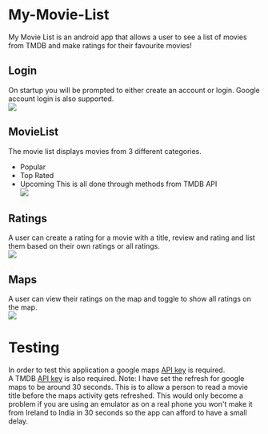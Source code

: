 # My-Movie-List
My Movie List is an android app that allows a user to see a list of movies from TMDB and make ratings for their favourite movies!
<br> 
## Login
On startup you will be prompted to either create an account or login. Google account login is also supported.<br>
<img src="https://res.cloudinary.com/dtstgkwxx/image/upload/v1652030808/login_jwjj3e.png"><br>
## MovieList
The movie list displays movies from 3 different categories.
* Popular
* Top Rated
* Upcoming
This is all done through methods from TMDB API<br>
<img src="https://res.cloudinary.com/dtstgkwxx/image/upload/v1652028157/movieList_mp3dcw.png"><br>
## Ratings
A user can create a rating for a movie with a title, review and rating and list them based on their own ratings or all ratings.<br>
<img src="https://res.cloudinary.com/dtstgkwxx/image/upload/v1652034295/listTRUE_mdmbob.png"><br>
## Maps
A user can view their ratings on the map and toggle to show all ratings on the map.<br>
<img src="https://res.cloudinary.com/dtstgkwxx/image/upload/v1652034825/mapsTRUTH_pvs3nw.png"><br>

# Testing
In order to test this application a google maps [API key](https://developers.google.com/maps/documentation/android-sdk/get-api-key) is required.<br>
A TMDB [API key](https://www.themoviedb.org/documentation/api) is also required.
Note: I have set the refresh for google maps to be around 30 seconds. This is to allow a person to read a movie title before the maps activity gets refreshed. This would only become a problem if you are using an emulator as on a real phone you won't make it from Ireland to India in 30 seconds so the app can afford to have a small delay.
